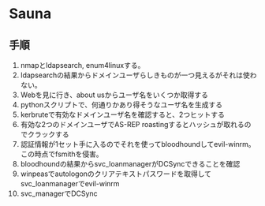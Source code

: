 # Sauna
## 手順
1. nmapとldapsearch, enum4linuxする。
2. ldapsearchの結果からドメインユーザらしきものが一つ見えるがそれは使わない。
3. Webを見に行き、about usからユーザ名をいくつか取得する
4. pythonスクリプトで、何通りかあり得そうなユーザ名を生成する
5. kerbruteで有効なドメインユーザ名を確認すると、2つヒットする
6. 有効な2つのドメインユーザでAS-REP roastingするとハッシュが取れるのでクラックする
7. 認証情報が1セット手に入るのでそれを使ってbloodhoundしてevil-winrm。この時点でfsmithを侵害。
8. bloodhoundの結果からsvc_loanmanagerがDCSyncできることを確認
9. winpeasでautologonのクリアテキストパスワードを取得してsvc_loanmanagerでevil-winrm
10. svc_managerでDCSync